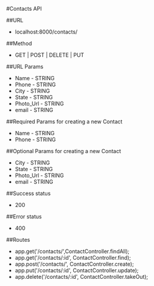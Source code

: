 #Contacts API

##URL
* localhost:8000/contacts/

##Method
* GET | POST | DELETE | PUT

##URL Params
* Name - STRING
* Phone - STRING
* City - STRING
* State - STRING
* Photo_Url - STRING
* email - STRING

##Required Params for creating a new Contact
* Name - STRING
* Phone - STRING

##Optional Params for creating a new Contact
* City - STRING
* State - STRING
* Photo_Url - STRING
* email - STRING

##Success status
* 200

##Error status
* 400

##Routes
*   app.get('/contacts/',ContactController.findAll);
*   app.get('/contacts/:id', ContactController.find);
*   app.post('/contacts/', ContactController.create);
*   app.put('/contacts/:id', ContactController.update);
*   app.delete('/contacts/:id', ContactController.takeOut);
